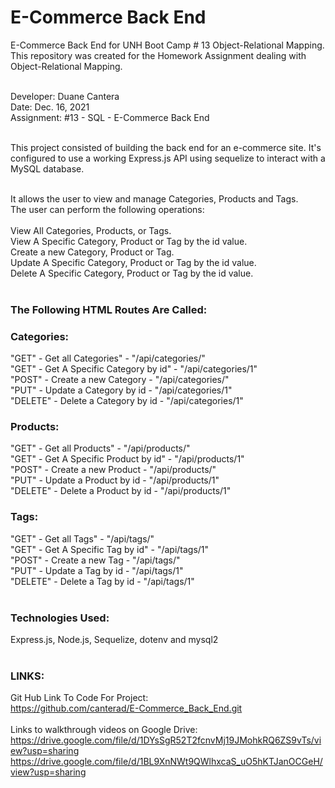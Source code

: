 # E-Commerce Back End

E-Commerce Back End for UNH Boot Camp # 13 Object-Relational Mapping.<br>
This repository was created for the Homework Assignment dealing with Object-Relational Mapping.<br><br>

Developer: Duane Cantera<br>
Date: Dec. 16, 2021<br>
Assignment: #13 - SQL - E-Commerce Back End<br><br>

This project consisted of building the back end for an e-commerce site.
It's configured to use a working Express.js API using sequelize to interact
with a MySQL database.<br><br>

It allows the user to view and manage Categories, Products and Tags.<br>
The user can perform the following operations:
<br><br>
View All Categories, Products, or Tags.
<br>
View A Specific Category, Product or Tag by the id value.
<br>
Create a new Category, Product or Tag.
<br>
Update A Specific Category, Product or Tag by the id value.
<br>
Delete A Specific Category, Product or Tag by the id value.
<br><br>

### The Following HTML Routes Are Called:<br>
### Categories:
"GET" - Get all Categories" - "/api/categories/"<br>
"GET" - Get A Specific Category by id" - "/api/categories/1"<br>
"POST" - Create a new Category - "/api/categories/"<br>
"PUT" - Update a Category by id - "/api/categories/1"<br>
"DELETE" - Delete a Category by id - "/api/categories/1"<br>

### Products:
"GET" - Get all Products" - "/api/products/"<br>
"GET" - Get A Specific Product by id" - "/api/products/1"<br>
"POST" - Create a new Product - "/api/products/"<br>
"PUT" - Update a Product by id - "/api/products/1"<br>
"DELETE" - Delete a Product by id - "/api/products/1"<br>

### Tags:
"GET" - Get all Tags" - "/api/tags/"<br>
"GET" - Get A Specific Tag by id" - "/api/tags/1"<br>
"POST" - Create a new Tag - "/api/tags/"<br>
"PUT" - Update a Tag by id - "/api/tags/1"<br>
"DELETE" - Delete a Tag by id - "/api/tags/1"<br>
<br>

### Technologies Used:
Express.js, Node.js, Sequelize, dotenv and mysql2
<br><br>

### LINKS:

Git Hub Link To Code For Project:<br> 
https://github.com/canterad/E-Commerce_Back_End.git
<br><br>
Links to walkthrough videos on Google Drive:<br>
https://drive.google.com/file/d/1DYsSgR52T2fcnvMj19JMohkRQ6ZS9vTs/view?usp=sharing<br>
https://drive.google.com/file/d/1BL9XnNWt9QWlhxcaS_uO5hKTJanOCGeH/view?usp=sharing

